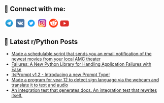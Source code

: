 ## 🔎 Connect with me:
[<img src="https://github.com/bullbesh/bullbesh/blob/main/images/Telegram.png" width="32" height="32" />](https://t.me/bullbesh)
[<img src="https://github.com/bullbesh/bullbesh/blob/main/images/VK.png" width="32" height="32" />](https://vk.com/bullbesh)
[<img src="https://github.com/bullbesh/bullbesh/blob/main/images/Twitter.png" width="32" height="32" />](https://twitter.com/bullbesh1)
[<img src="https://github.com/bullbesh/bullbesh/blob/main/images/Instagram.png" width="32" height="32" />](https://www.instagram.com/bullbesh)
[<img src="https://github.com/bullbesh/bullbesh/blob/main/images/Reddit.png" width="32" height="32" />](https://www.reddit.com/user/bullbesh)
[<img src="https://github.com/bullbesh/bullbesh/blob/main/images/YouTube.png" width="32" height="32" />](https://www.youtube.com/channel/UCtfjRs6uzgq5mfm8S06WTcg)

## 📕 Latest r/Python Posts
<!-- BLOG-POST-LIST:START -->
- [Made a schedulable script that sends you an email notification of the newest movies from your local AMC theater](https://www.reddit.com/r/Python/comments/13askfn/made_a_schedulable_script_that_sends_you_an_email/)
- [Failures: A New Python Library for Handling Application Failures with Ease](https://www.reddit.com/r/Python/comments/13arhw1/failures_a_new_python_library_for_handling/)
- [ItsPrompt v1.2 - Introducing a new Prompt Type!](https://www.reddit.com/r/Python/comments/13am447/itsprompt_v12_introducing_a_new_prompt_type/)
- [Made a program for year 12 to detect sign language via the webcam and translate it to text and audio](https://www.reddit.com/r/Python/comments/13alyc2/made_a_program_for_year_12_to_detect_sign/)
- [An integration test that generates docs. An integration test that rewrites itself.](https://www.reddit.com/r/Python/comments/13akj6t/an_integration_test_that_generates_docs_an/)
<!-- BLOG-POST-LIST:END -->
